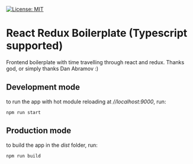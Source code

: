 [![License: MIT](https://img.shields.io/badge/License-MIT-yellow.svg)](https://opensource.org/licenses/MIT)


# React Redux Boilerplate (Typescript supported)
Frontend boilerplate with time travelling through react and redux. Thanks god, or simply thanks Dan Abramov :)

## Development mode
to run the app with hot module reloading at *//localhost:9000*, run:

    npm run start

## Production mode
to build the app in the *dist* folder, run:

    npm run build
